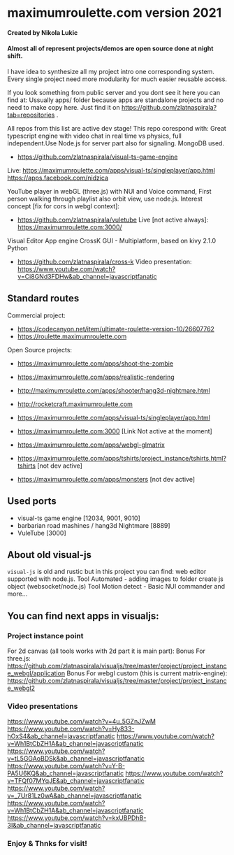 # maximumroulette.com version 2021
#### Created by Nikola Lukic
#### Almost all of represent projects/demos are open source done at night shift.

I have idea to synthesize all my project intro one corresponding system.
Every single project need more modularity for much easier reusable access.

If you look something from public server and you dont see it here you can find at:
Ussually apps/ folder because apps are standalone projects and no need to make copy
here. Just find it on https://github.com/zlatnaspirala?tab=repositories .

All repos from this list are active dev stage!
This repo corespond with:
Great typescript engine with video chat in real time vs physics,
full independent.Use Node.js for server part also for signaling.
MongoDB used.

 - https://github.com/zlatnaspirala/visual-ts-game-engine

Live:
https://maximumroulette.com/apps/visual-ts/singleplayer/app.html
https://apps.facebook.com/nidzica


YouTube player in webGL (three.js) with NUI and Voice command, First person walking 
through playlist also orbit view, use node.js. Interest concept [fix for cors in webgl context]:
 - https://github.com/zlatnaspirala/vuletube
   Live [not active always]:
   https://maximumroulette.com:3000/

Visual Editor App engine CrossK GUI - Multiplatform, based on kivy 2.1.0 Python
 - https://github.com/zlatnaspirala/cross-k
   Video presentation:
   https://www.youtube.com/watch?v=Ci8GNd3FDHw&ab_channel=javascriptfanatic


## Standard routes

Commercial project:
 - https://codecanyon.net/item/ultimate-roulette-version-10/26607762
 - https://roulette.maximumroulette.com

Open Source projects:
 - https://maximumroulette.com/apps/shoot-the-zombie

 - https://maximumroulette.com/apps/realistic-rendering

 - http://maximumroulette.com/apps/shooter/hang3d-nightmare.html

 - http://rocketcraft.maximumroulette.com 

 - https://maximumroulette.com/apps/visual-ts/singleplayer/app.html

 - https://maximumroulette.com:3000 [Link Not active at the moment]

 - https://maximumroulette.com/apps/webgl-glmatrix

 - https://maximumroulette.com/apps/tshirts/project_instance/tshirts.html?tshirts [not dev active]

 - https://maximumroulette.com/apps/monsters [not dev active]

## Used ports

  - visual-ts game engine [12034, 9001, 9010]
  - barbarian road mashines / hang3d Nightmare [8889]
  - VuleTube [3000]


## About old visual-js

`visual-js` is old and rustic but in this project you can find:
web editor supported with node.js. Tool
Automated - adding images to folder create js object (websocket/node.js) Tool
Motion detect - Basic NUI commander and more...

## You can find next apps in visualjs:
### Project instance point
For 2d canvas (all tools works with 2d part it is main part):
Bonus For three.js:
https://github.com/zlatnaspirala/visualjs/tree/master/project/project_instance_webgl/application
Bonus For webgl custom (this is current matrix-engine):
https://github.com/zlatnaspirala/visualjs/tree/master/project/project_instance_webgl2


### Video presentations
https://www.youtube.com/watch?v=4u_5GZnJZwM
https://www.youtube.com/watch?v=Hy833-hOxS4&ab_channel=javascriptfanatic
https://www.youtube.com/watch?v=Wh1BtCbZH1A&ab_channel=javascriptfanatic
https://www.youtube.com/watch?v=tL5GGAoBDSk&ab_channel=javascriptfanatic
https://www.youtube.com/watch?v=Y-B-PA5U6KQ&ab_channel=javascriptfanatic
https://www.youtube.com/watch?v=TFQf07MYqJE&ab_channel=javascriptfanatic
https://www.youtube.com/watch?v=_7Ur81Lz0wA&ab_channel=javascriptfanatic
https://www.youtube.com/watch?v=Wh1BtCbZH1A&ab_channel=javascriptfanatic
https://www.youtube.com/watch?v=kxUBPDhB-3I&ab_channel=javascriptfanatic


### Enjoy & Thnks for visit!
